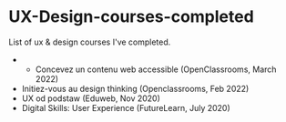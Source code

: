 # UX-Design-courses-completed
List of ux &amp; design courses I've completed.

* * Concevez un contenu web accessible (OpenClassrooms, March 2022)
* Initiez-vous au design thinking (Openclassrooms, Feb 2022)
* UX od podstaw (Eduweb, Nov 2020)
* Digital Skills: User Experience (FutureLearn, July 2020)

